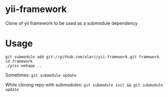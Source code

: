yii-framework
=============

Clone of yii framework to be used as a submodule dependency

Usage
=============

```
git submodule add git://github.com/alari/yii-framework.git framework
cd framework
./yiic webapp ..
```

Sometimes: `git submodule update`

While cloning repo with submodules: `git submodule init && git submodule update`